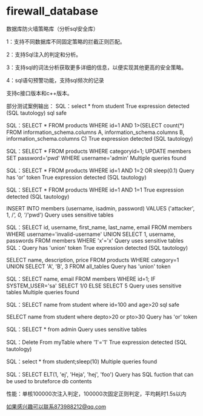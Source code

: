 # firewall_database
数据库防火墙策略库（分析sql安全库）

1：支持不同数据库不同固定策略的拦截正则匹配。

2：支持Sql注入的判定和分析。

3：支持sql的词法分析获取更多详细的信息，以便实现其他更高的安全策略。

4：sql语句预警功能，支持sql频次的记录

支持c接口版本和c++版本。

部分测试案例输出：
SQL：select * from student
True expression detected (SQL tautology)
sql safe

SQL：SELECT * FROM products WHERE id=1 AND 1>(SELECT count(*) FROM information_schema.columns A, information_schema.columns B, information_schema.columns C)
True expression detected (SQL tautology)

SQL：SELECT * FROM products WHERE categoryid=1; UPDATE members SET password='pwd' WHERE username='admin'
Multiple queries found

SQL：SELECT * FROM products WHERE id=1 AND 1=2 OR sleep(0.1)
Query has 'or' token
True expression detected (SQL tautology)

SQL：SELECT * FROM products WHERE id=1 AND 1=1
True expression detected (SQL tautology)

INSERT INTO members (username, isadmin, password) VALUES ('attacker', 1, /*', 0, '*/'pwd')
Query uses sensitive tables

SQL：SELECT id, username, first_name, last_name, email FROM members WHERE username='invalid-username' UNION SELECT 1, username, passwords FROM members WHERE 'x'='x'
Query uses sensitive tables
SQL：Query has 'union' token
True expression detected (SQL tautology)

SELECT name, description, price FROM products WHERE category=1 UNION SELECT 'A', 'B', 3 FROM all_tables
Query has 'union' token

SQL：SELECT name, email FROM members WHERE id=1; IF SYSTEM_USER='sa' SELECT 1/0 ELSE SELECT 5
Query uses sensitive tables
Multiple queries found

SQL：SELECT name from student where id=100 and age>20
sql safe

SELECT name from student where depto>20 or pto>30
Query has 'or' token

SQL：SELECT * from admin
Query uses sensitive tables

SQL：Delete From myTable where '1'='1'
True expression detected (SQL tautology)

SQL：select * from student;sleep(10)
Multiple queries found

 SQL：SELECT ELT(1, 'ej', 'Heja', 'hej', 'foo')
Query has SQL fuction that can be used to bruteforce db contents

性能：单核100000次注入判定，100000次固定正则判定，平均耗时1.5s以内

如果感兴趣可以联系873988212@qq.com
